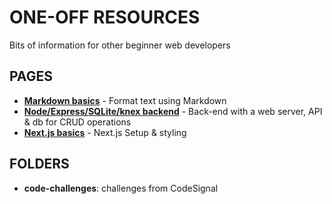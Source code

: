 # ONE-OFF RESOURCES

Bits of information for other beginner web developers

## PAGES
- [__Markdown basics__](https://github.com/vishalicious213/one-off-resources/blob/master/pages/markdown.md) - Format text using Markdown
- [__Node/Express/SQLite/knex backend__](https://github.com/vishalicious213/one-off-resources/blob/master/pages/backend-flow.md) - Back-end with a web server, API & db for CRUD operations
- [__Next.js basics__](https://github.com/vishalicious213/one-off-resources/blob/master/pages/next-js.md) - Next.js Setup & styling

## FOLDERS
* __code-challenges__: challenges from CodeSignal